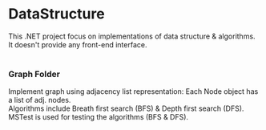 # DataStructure
This .NET project focus on implementations of data structure & algorithms. <br />
It doesn't provide any front-end interface. <br /><br />

<h3>Graph Folder</h3>
Implement graph using adjacency list representation: Each Node object has a list of adj. nodes.  <br />
Algorithms include Breath first search (BFS) & Depth first search (DFS). <br />
MSTest is used for testing the algorithms (BFS & DFS).

